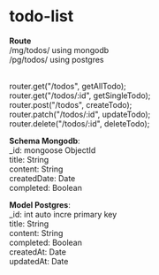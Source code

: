 
# todo-list

**Route**
<br> /mg/todos/  using mongodb
<br> /pg/todos/  using postgres

<br> router.get("/todos", getAllTodo); 
<br> router.get("/todos/:id", getSingleTodo);
<br> router.post("/todos", createTodo);
<br> router.patch("/todos/:id", updateTodo);
<br> router.delete("/todos/:id", deleteTodo);

**Schema Mongodb**: 
<br> _id: mongoose ObjectId
<br> title: String
<br> content: String
<br> createdDate: Date
<br> completed: Boolean

**Model Postgres**:
<br> _id: int auto incre primary key
<br> title: String 
<br> content: String
<br> completed: Boolean
<br> createdAt: Date
<br> updatedAt: Date